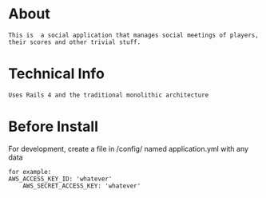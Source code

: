 # About

	This is  a social application that manages social meetings of players, their scores and other trivial stuff.

# Technical Info

	Uses Rails 4 and the traditional monolithic architecture

# Before Install

  For development, create a file in /config/ named application.yml with any data

  	for example:
  	AWS_ACCESS_KEY_ID: 'whatever'
		AWS_SECRET_ACCESS_KEY: 'whatever'
